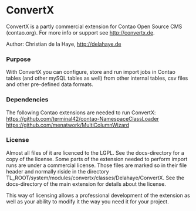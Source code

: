 # ConvertX

ConvertX is a partly commercial extension for Contao Open Source CMS (contao.org).
For more info or support see http://convertx.de.

Author: Christian de la Haye, http://delahaye.de


### Purpose

With ConvertX you can configure, store and run import jobs in Contao tables (and other mySQL tables as well) from other
internal tables, csv files and other pre-defined data formats.


### Dependencies

The following Contao extensions are needed to run ConvertX:
https://github.com/terminal42/contao-NamespaceClassLoader
https://github.com/menatwork/MultiColumnWizard


### License

Almost all files of it are licenced to the LGPL. See the docs-directory for a copy of the license. Some parts of the
extension needed to perform import runs are under a commercial license. Those files are marked so in their file
header and normally riside in the directory TL_ROOT/system/modules/convertx/classes/Delahaye/ConvertX. See the
docs-directory of the main extension for details about the license.

This way of licensing allows a professional development of the extension as well as your ability to modify it the way
you need it for your project.